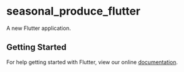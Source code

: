 # seasonal_produce_flutter

A new Flutter application.

## Getting Started

For help getting started with Flutter, view our online
[documentation](https://flutter.io/).
